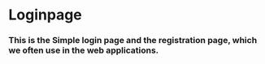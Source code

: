 # Loginpage
### This is the Simple login page and the registration page, which we often use in the web applications.

